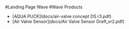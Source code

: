 #Landing Page Wave
#Wave Products

- [AQUA PUCK](docs/air-valve concept DS r3.pdf)
- [Air Valve Sensor](docs/Air Valve Sensor Draft_vr2.pdf)
